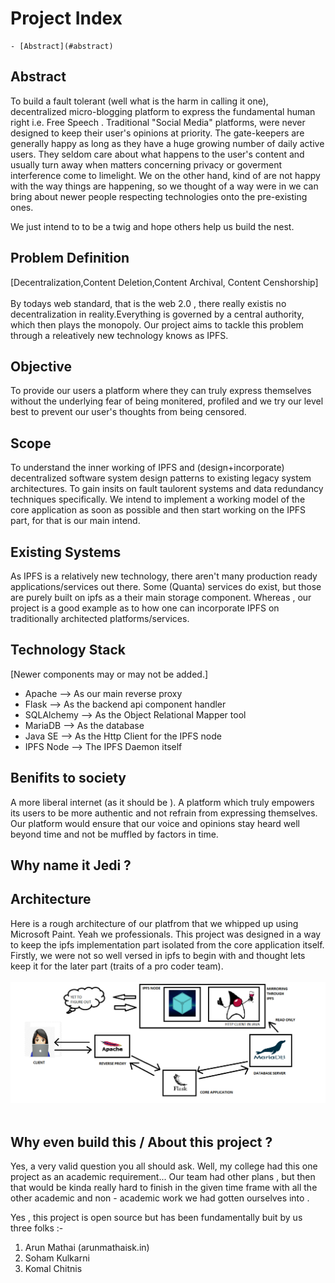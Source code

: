 # Project Index
<!-- TOC -->
    - [Abstract](#abstract)
 
<!-- /TOC -->

## Abstract 

 To build a fault tolerant (well what is the harm in calling it one), 
 decentralized micro-blogging platform to express the fundamental human right i.e. Free Speech .
 Traditional "Social Media" platforms, were never designed to   keep their user's opinions at priority. 
 The gate-keepers are generally happy as long as they have a huge growing number of daily active users.
 They seldom care about what happens to the user's content and usually turn away when matters concerning privacy or goverment interference come to limelight.
 We on the other hand, kind of are not happy with the way things are happening, 
 so we thought of a way were in we can bring about newer people respecting technologies onto the pre-existing ones.

We just intend to to be a twig and hope others help us build the nest.

## Problem Definition 

 [Decentralization,Content Deletion,Content Archival, Content Censhorship]<br><br>
 By todays web standard, that is the web 2.0 , there really existis no decentralization in reality.Everything is governed by a central authority, which then plays the monopoly.
 Our project aims to tackle this problem through a releatively new technology knows as IPFS. 

## Objective

 To provide our users a platform where they can truly express themselves without the underlying fear of being monitered, profiled and we try our level best to prevent our user's thoughts from being censored.

## Scope
 To understand the inner working of IPFS and (design+incorporate) decentralized software system design patterns to existing legacy system architectures.
 To gain insits on fault taulorent systems and data redundancy techniques specifically.
 We intend to implement a working model of the core application as soon as possible and then start working on the IPFS part, for that is our main intend.


## Existing Systems
 As IPFS is a relatively new technology, there aren't many production ready applications/services out there.
 Some (Quanta) services do exist, but those are purely built on ipfs as a their main storage component.
 Whereas , our project is a good example as to how one can incorporate IPFS on traditionally architected platforms/services.


## Technology Stack
 [Newer components may or may not be added.]

 * Apache     -->  As our main reverse proxy
 * Flask      -->  As the backend api component handler
 * SQLAlchemy -->  As the Object Relational Mapper tool
 * MariaDB    -->  As the database 
 * Java SE    -->  As the Http Client for the IPFS node
 * IPFS Node  -->  The IPFS Daemon itself 


## Benifits to society

 A more liberal internet (as it should be ).
 A platform which truly empowers its users to be more authentic and not refrain from expressing themselves.
 Our platform would ensure that our voice and opinions stay heard well beyond time and not be muffled by factors in time.

## Why name it Jedi ?



## Architecture

 Here is a rough architecture of our platfrom that we whipped up using Microsoft Paint. Yeah we professionals.
 This project was  designed in a way to keep the ipfs implementation part isolated from the core application itself.
 Firstly, we were not so well versed in ipfs to begin with and thought lets keep it for the later part (traits of a pro coder team).
 <br><br>
 ![Architecture](Extras/arch-images/arch1.png)
 <br><br>

## Why even build this / About this project ?

Yes, a very valid question you all should ask.
Well, my college had this one project as an academic requirement...
Our team had other plans , but then that would be kinda really hard to finish in the given time frame with all the other academic and non - academic work we had gotten ourselves into . 

Yes , this project is open source but has been fundamentally buit by us three folks :-

1) Arun Mathai (arunmathaisk.in)
2) Soham Kulkarni
3) Komal Chitnis 

